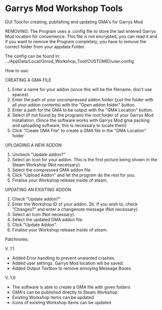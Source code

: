 # Garrys Mod Workshop Tools
GUI Tool for creating, publishing and updating GMA's for Garrys Mod

REMOVING:
The Program uses a .config file to store the last entered Garrys Mod location
for convenience. This file is not encrypted, you can read it and if you want
to remove the Program completely, you have to remove the correct folder from your
appdata Folder.

The config can be found in: .../AppData/Local/Gmod_Workshop_Tool/CUSTOMID/user.config

How to use:

CREATING A GMA FILE
1. Enter a name for your addon (since this will be the filename, don't use spaces)
2. Enter the path of your uncompressed addon folder (just the folder with all your addon contents) with the "Open addon folder" button.
3. Enter a path for the GMA to be output with the "GMA Location" button.
4. Select (if not found by the program) the root folder of your Garrys Mod installation. (Since the software works with Garrys Mod gma packing and uploading software, this is necessary to locate them)
5. Click "Create GMA File" to create a GMA file in the "GMA Location" folder

UPLOADING A NEW ADDON
1. Unckeck "Update addon?"
2. Select an Icon for your addon. This is the first picture being shown in the Steam Workshop (Not necessary).
3. Select the compressed GMA addon file.
4. Click "Upload Addon" and let the program do the rest for you.
5. Finalise your Workshop release inside of steam.

UPDATING AN EXISTING ADDON
1. Check "Update addon?"
2. Enter the Workshop ID of your addon.
2b. If you wish to, check "Changes?" and enter a changenote message (Not necessary).
3. Select an Icon (Not necessary).
4. Select the updated GMA addon file.
5. Click "Update Addon".
6. Finalise your Workshop release inside of steam.

Patchnotes:

V. 1.1
- Added Error handling to prevent unwanted crashes.
- Added user settings. Garrys Mod location will be saved.
- Added Output Textbox to remove annoying Message Boxes.

V. 1.0
- The software is able to create a GMA file with given folders
- GMA's can be published directly to Steam Workshop
- Existing Workshop items can be updated
- Icons of existing Workshop Items can be updated
